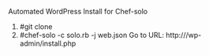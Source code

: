 Automated WordPress Install for Chef-solo
1. #git clone
2. #chef-solo -c solo.rb -j web.json
Go to URL: http://<ip>/wp-admin/install.php
